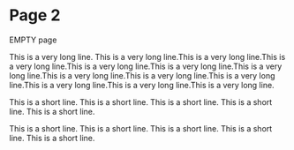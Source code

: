 # Page 2

EMPTY page

This is a very long line.  This is a very long line.This is a very long line.This is a very long line.This is a very long line.This is a very long line.This is a very long line.This is a very long line.This is a very long line.This is a very long line.This is a very long line.This is a very long line.This is a very long line.

This is a short line.
This is a short line.
This is a short line.
This is a short line.
This is a short line.

This is a short line.
This is a short line.
This is a short line.
This is a short line.
This is a short line.